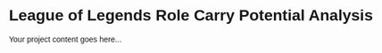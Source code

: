 <!DOCTYPE html>
<html>
<head>
    <title>LoL Carry Potential Analysis</title>
    <style>
        body { font-family: Arial; max-width: 800px; margin: 0 auto; }
    </style>
</head>
<body>
    <h1>League of Legends Role Carry Potential Analysis</h1>
    <p>Your project content goes here...</p>
    <!-- Embed your README content -->
</body>
</html>
